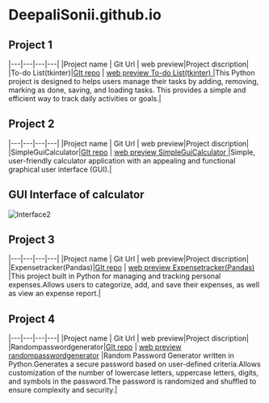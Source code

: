 # DeepaliSonii.github.io

## Project 1


|---|---|---|---|
|Project name | Git Url | web preview|Project discription|
|To-do List(tkinter)|[GIt repo](https://github.com/DeepaliSonii/To-do-List-tkinter-) | [web preview To-do List(tkinter) ](https://github.com/DeepaliSonii/To-do-List-tkinter-) |This Python project is designed to helps users manage their tasks by adding, removing, marking as done, saving, and loading tasks. This provides a simple and efficient way to track daily activities or goals.|




## Project 2

|---|---|---|---|
|Project name | Git Url | web preview|Project discription|
|SimpleGuiCalculator|[GIt repo](https://github.com/DeepaliSonii/SimpleGuiCalculator) | [web preview SimpleGuiCalculator ](https://github.com/DeepaliSonii/SimpleGuiCalculator) |Simple, user-friendly calculator application with an appealing and functional graphical user interface (GUI).|

## GUI Interface of calculator
![Interface2](https://github.com/user-attachments/assets/178eaf78-3721-4570-89ad-6969ffb5edcf)



## Project 3

|---|---|---|---|
|Project name | Git Url | web preview|Project discription|
|Expensetracker(Pandas)|[GIt repo](https://github.com/DeepaliSonii/Expensetracker) | [web preview Expensetracker(Pandas) ](https://github.com/DeepaliSonii/Expensetracker) |This  project built in Python for managing and tracking personal expenses.Allows users to categorize, add, and save their expenses, as well as view an expense report.|


## Project 4

|---|---|---|---|
|Project name | Git Url | web preview|Project discription|
|Randompasswordgenerator|[GIt repo](https://github.com/DeepaliSonii/randompasswordgenerator.git) | [web preview randompasswordgenerator](https://github.com/DeepaliSonii/randompasswordgenerator) |Random Password Generator written in Python.Generates a secure password based on user-defined criteria.Allows customization of the number of lowercase letters, uppercase letters, digits, and symbols in the password.The password is randomized and shuffled to ensure complexity and security.|

